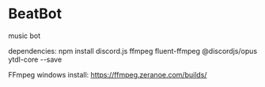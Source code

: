 # BeatBot
music bot

dependencies:	npm install discord.js ffmpeg fluent-ffmpeg @discordjs/opus ytdl-core --save

FFmpeg windows install: https://ffmpeg.zeranoe.com/builds/

